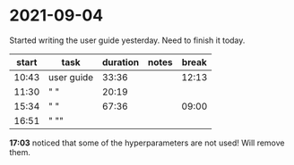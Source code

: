 # 2021-09-04
Started writing the user guide yesterday.  Need to finish it today.


| start | task       | duration | notes | break |
| ----- | ---------- | -------- | ----- | ----- |
| 10:43 | user guide | 33:36    |       | 12:13 |
| 11:30 | " "        | 20:19    |       |       |
| 15:34 | " "        | 67:36    |       | 09:00 |
| 16:51 | " ""       |          |       |       |

**17:03** noticed that some of the hyperparameters are not used!  Will remove them.

